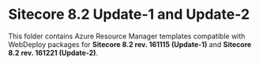 # Sitecore 8.2 Update-1 and Update-2

This folder contains Azure Resource Manager templates compatible with WebDeploy packages for
**Sitecore 8.2 rev. 161115 (Update-1)** and **Sitecore 8.2 rev. 161221 (Update-2)**.
